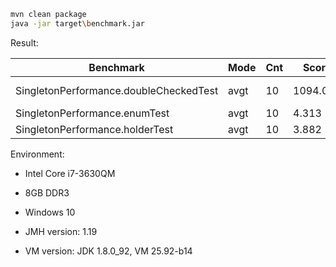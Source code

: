 ```bash
mvn clean package
java -jar target\benchmark.jar
```

Result:

|Benchmark                               |Mode  |Cnt  |   Score |    Error  |Units|
|----------------------------------------|------|-----|---------|-----------|-----|
|SingletonPerformance.doubleCheckedTest  |avgt  |10   |1094.002 |± 180.040  |ms/op|
|SingletonPerformance.enumTest           |avgt  |10   |   4.313 |±   2.092  |ms/op|
|SingletonPerformance.holderTest         |avgt  |10   |   3.882 |±   1.973  |ms/op|




Environment:

* Intel Core i7-3630QM
* 8GB DDR3

* Windows 10
* JMH version: 1.19
* VM version: JDK 1.8.0_92, VM 25.92-b14